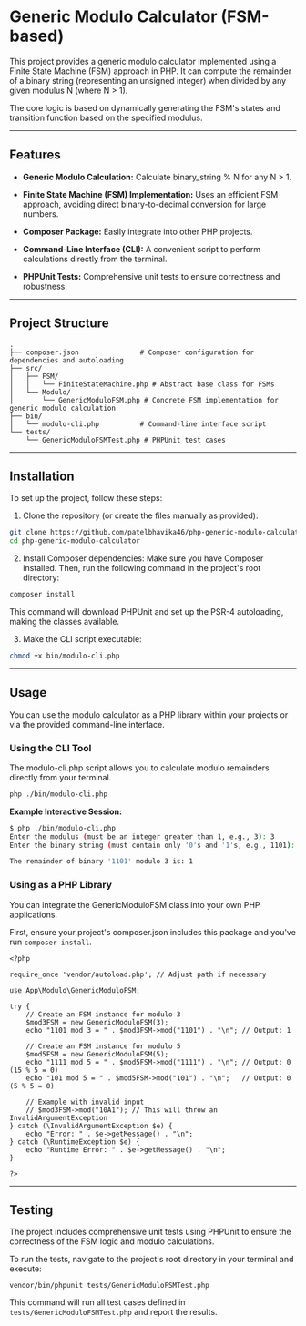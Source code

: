 # Generic Modulo Calculator (FSM-based)

This project provides a generic modulo calculator implemented using a Finite State Machine (FSM) approach in PHP. It can compute the remainder of a binary string (representing an unsigned integer) when divided by any given modulus N (where N > 1).

The core logic is based on dynamically generating the FSM's states and transition function based on the specified modulus.

---

## Features
- **Generic Modulo Calculation:** Calculate binary_string % N for any N > 1.

- **Finite State Machine (FSM) Implementation:** Uses an efficient FSM approach, avoiding direct binary-to-decimal conversion for large numbers.

- **Composer Package:** Easily integrate into other PHP projects.

- **Command-Line Interface (CLI):** A convenient script to perform calculations directly from the terminal.

- **PHPUnit Tests:** Comprehensive unit tests to ensure correctness and robustness.

---

## Project Structure
```
.
├── composer.json               # Composer configuration for dependencies and autoloading
├── src/
│   ├── FSM/
│   │   └── FiniteStateMachine.php # Abstract base class for FSMs
│   └── Modulo/
│       └── GenericModuloFSM.php # Concrete FSM implementation for generic modulo calculation
├── bin/
│   └── modulo-cli.php          # Command-line interface script
└── tests/
    └── GenericModuloFSMTest.php # PHPUnit test cases
```

---

## Installation
To set up the project, follow these steps:

1. Clone the repository (or create the files manually as provided):

```bash
git clone https://github.com/patelbhavika46/php-generic-modulo-calculator.git
cd php-generic-modulo-calculator
```

2. Install Composer dependencies:
Make sure you have Composer installed. Then, run the following command in the project's root directory:
```bash
composer install
```
This command will download PHPUnit and set up the PSR-4 autoloading, making the classes available.

3. Make the CLI script executable:

```bash
chmod +x bin/modulo-cli.php
```

---

## Usage
You can use the modulo calculator as a PHP library within your projects or via the provided command-line interface.

### Using the CLI Tool
The modulo-cli.php script allows you to calculate modulo remainders directly from your terminal.

```bash
php ./bin/modulo-cli.php
```

**Example Interactive Session:**

```bash
$ php ./bin/modulo-cli.php
Enter the modulus (must be an integer greater than 1, e.g., 3): 3
Enter the binary string (must contain only '0's and '1's, e.g., 1101): 1101

The remainder of binary '1101' modulo 3 is: 1
```
### Using as a PHP Library
You can integrate the GenericModuloFSM class into your own PHP applications.

First, ensure your project's composer.json includes this package and you've run ```composer install```.

```
<?php

require_once 'vendor/autoload.php'; // Adjust path if necessary

use App\Modulo\GenericModuloFSM;

try {
    // Create an FSM instance for modulo 3
    $mod3FSM = new GenericModuloFSM(3);
    echo "1101 mod 3 = " . $mod3FSM->mod("1101") . "\n"; // Output: 1

    // Create an FSM instance for modulo 5
    $mod5FSM = new GenericModuloFSM(5);
    echo "1111 mod 5 = " . $mod5FSM->mod("1111") . "\n"; // Output: 0  (15 % 5 = 0)
    echo "101 mod 5 = " . $mod5FSM->mod("101") . "\n";   // Output: 0 (5 % 5 = 0)

    // Example with invalid input
    // $mod3FSM->mod("10A1"); // This will throw an InvalidArgumentException
} catch (\InvalidArgumentException $e) {
    echo "Error: " . $e->getMessage() . "\n";
} catch (\RuntimeException $e) {
    echo "Runtime Error: " . $e->getMessage() . "\n";
}

?>
```

---

## Testing
The project includes comprehensive unit tests using PHPUnit to ensure the correctness of the FSM logic and modulo calculations.

To run the tests, navigate to the project's root directory in your terminal and execute:
```
vendor/bin/phpunit tests/GenericModuloFSMTest.php
```
This command will run all test cases defined in ```tests/GenericModuloFSMTest.php``` and report the results.